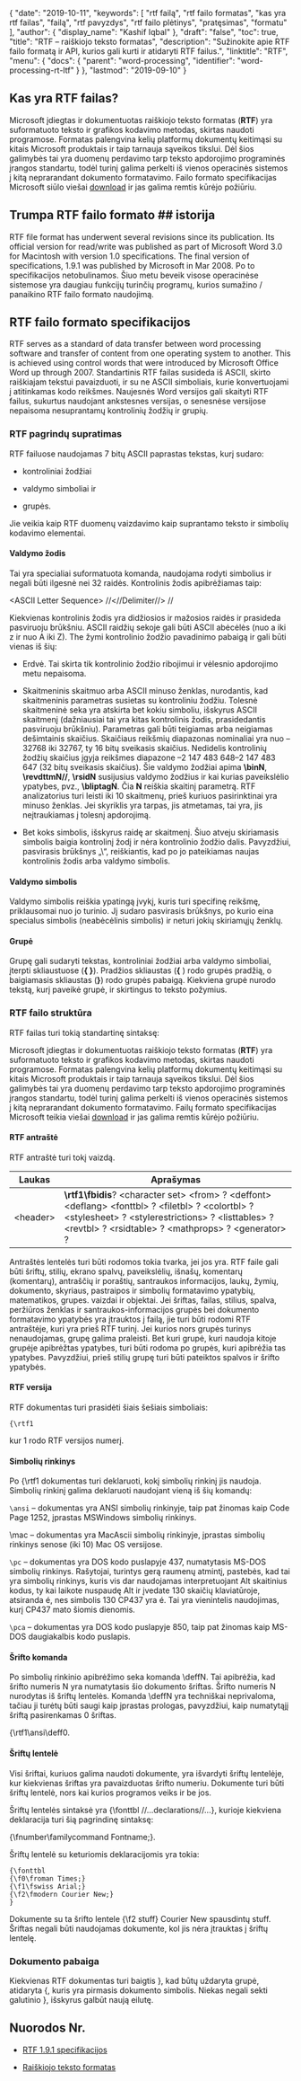 {
  "date": "2019-10-11",
  "keywords": [
"rtf failą",
"rtf failo formatas",
"kas yra rtf failas",
"failą",
"rtf pavyzdys",
"rtf failo plėtinys",
"pratęsimas",
"formatu"
],
  "author": {
    "display_name": "Kashif Iqbal"
},
  "draft": "false",
  "toc": true,
  "title": "RTF – raiškiojo teksto formatas",
  "description": "Sužinokite apie RTF failo formatą ir API, kurios gali kurti ir atidaryti RTF failus.",
  "linktitle": "RTF",
  "menu": {
    "docs": {
      "parent": "word-processing",
      "identifier": "word-processing-rt-ltf"
}
},
  "lastmod": "2019-09-10"
}

## Kas yra RTF failas?

Microsoft įdiegtas ir dokumentuotas raiškiojo teksto formatas (**RTF**) yra suformatuoto teksto ir grafikos kodavimo metodas, skirtas naudoti programose. Formatas palengvina kelių platformų dokumentų keitimąsi su kitais Microsoft produktais ir taip tarnauja sąveikos tikslui. Dėl šios galimybės tai yra duomenų perdavimo tarp teksto apdorojimo programinės įrangos standartu, todėl turinį galima perkelti iš vienos operacinės sistemos į kitą neprarandant dokumento formatavimo. Failo formato specifikacijas Microsoft siūlo viešai [download](https://interoperability.blob.core.windows.net/files/Archive_References/%5bMSFT-RTF%5d.pdf) ir jas galima remtis kūrėjo požiūriu.

## Trumpa RTF failo formato ## istorija

RTF file format has underwent several revisions since its publication. Its official version for read/write was published as part of Microsoft Word 3.0 for Macintosh with version 1.0 specifications. The final version of specifications, 1.9.1 was published by Microsoft in Mar 2008. Po to specifikacijos netobulinamos. Šiuo metu beveik visose operacinėse sistemose yra daugiau funkcijų turinčių programų, kurios sumažino / panaikino RTF failo formato naudojimą.

## RTF failo formato specifikacijos ##

RTF serves as a standard of data transfer between word processing software and transfer of content from one operating system to another. This is achieved using control words that were introduced by Microsoft Office Word up through 2007. Standartinis RTF failas susideda iš ASCII, skirto raiškiajam tekstui pavaizduoti, ir su ne ASCII simboliais, kurie konvertuojami į atitinkamas kodo reikšmes. Naujesnės Word versijos gali skaityti RTF failus, sukurtus naudojant ankstesnes versijas, o senesnėse versijose nepaisoma nesuprantamų kontrolinių žodžių ir grupių.

### RTF pagrindų supratimas ###

RTF failuose naudojamas 7 bitų ASCII paprastas tekstas, kurį sudaro:

* kontroliniai žodžiai

* valdymo simboliai ir

* grupės.


Jie veikia kaip RTF duomenų vaizdavimo kaip suprantamo teksto ir simbolių kodavimo elementai.

#### Valdymo žodis ####

Tai yra specialiai suformatuota komanda, naudojama rodyti simbolius ir negali būti ilgesnė nei 32 raidės. Kontrolinis žodis apibrėžiamas taip:

\<ASCII Letter Sequence> //<//Delimiter//> //

Kiekvienas kontrolinis žodis yra didžiosios ir mažosios raidės ir prasideda pasviruoju brūkšniu. ASCII raidžių sekoje gali būti ASCII abėcėlės (nuo a iki z ir nuo A iki Z). The<Delimite> žymi kontrolinio žodžio pavadinimo pabaigą ir gali būti vienas iš šių:

* Erdvė. Tai skirta tik kontrolinio žodžio ribojimui ir vėlesnio apdorojimo metu nepaisoma.

* Skaitmeninis skaitmuo arba ASCII minuso ženklas, nurodantis, kad skaitmeninis parametras susietas su kontroliniu žodžiu. Tolesnė skaitmeninė seka yra atskirta bet kokiu simboliu, išskyrus ASCII skaitmenį (dažniausiai tai yra kitas kontrolinis žodis, prasidedantis pasviruoju brūkšniu). Parametras gali būti teigiamas arba neigiamas dešimtainis skaičius. Skaičiaus reikšmių diapazonas nominaliai yra nuo –32768 iki 32767, ty 16 bitų sveikasis skaičius. Nedidelis kontrolinių žodžių skaičius įgyja reikšmes diapazone‌ –2 147 483 648–2 147 483 647 (32 bitų sveikasis skaičius). Šie valdymo žodžiai apima **\binN**, **\revdttmN//**, **\rsidN** susijusius valdymo žodžius ir kai kurias paveikslėlio ypatybes, pvz., **\bliptagN**. Čia **N** reiškia skaitinį parametrą. RTF analizatorius turi leisti iki 10 skaitmenų, prieš kuriuos pasirinktinai yra minuso ženklas. Jei skyriklis yra tarpas, jis atmetamas, tai yra, jis neįtraukiamas į tolesnį apdorojimą.

* Bet koks simbolis, išskyrus raidę ar skaitmenį. Šiuo atveju skiriamasis simbolis baigia kontrolinį žodį ir nėra kontrolinio žodžio dalis. Pavyzdžiui, pasvirasis brūkšnys „\“, reiškiantis, kad po jo pateikiamas naujas kontrolinis žodis arba valdymo simbolis.


#### Valdymo simbolis ####

Valdymo simbolis reiškia ypatingą įvykį, kuris turi specifinę reikšmę, priklausomai nuo jo turinio. Jį sudaro pasvirasis brūkšnys, po kurio eina specialus simbolis (neabėcėlinis simbolis) ir neturi jokių skiriamųjų ženklų.

#### Grupė ####

Grupę gali sudaryti tekstas, kontroliniai žodžiai arba valdymo simboliai, įterpti skliaustuose (**{ }**). Pradžios skliaustas (**{** ) rodo grupės pradžią, o baigiamasis skliaustas (**}**) rodo grupės pabaigą. Kiekviena grupė nurodo tekstą, kurį paveikė grupė, ir skirtingus to teksto požymius.

### RTF failo struktūra ###

RTF failas turi tokią standartinę sintaksę:

Microsoft įdiegtas ir dokumentuotas raiškiojo teksto formatas (**RTF**) yra suformatuoto teksto ir grafikos kodavimo metodas, skirtas naudoti programose. Formatas palengvina kelių platformų dokumentų keitimąsi su kitais Microsoft produktais ir taip tarnauja sąveikos tikslui. Dėl šios galimybės tai yra duomenų perdavimo tarp teksto apdorojimo programinės įrangos standartu, todėl turinį galima perkelti iš vienos operacinės sistemos į kitą neprarandant dokumento formatavimo. Failų formato specifikacijas Microsoft teikia viešai [download](https://interoperability.blob.core.windows.net/files/Archive_References/%5bMSFT-RTF%5d.pdf) ir jas galima remtis kūrėjo požiūriu.

#### RTF antraštė ####

RTF antraštė turi tokį vaizdą.

|Laukas|Aprašymas
---|---|
|\<header> |**\rtf1\fbidis**? \<character set> \<from> ? \<deffont> \<deflang> \<fonttbl> ? \<filetbl> ? \<colortbl> ? \<stylesheet> ? \<stylerestrictions> ? \<listtables> ? \<revtbl> ? \<rsidtable> ? \<mathprops> ? \<generator> ?

Antraštės lentelės turi būti rodomos tokia tvarka, jei jos yra. RTF faile gali būti šriftų, stilių, ekrano spalvų, paveikslėlių, išnašų, komentarų (komentarų), antraščių ir poraštių, santraukos informacijos, laukų, žymių, dokumento, skyriaus, pastraipos ir simbolių formatavimo ypatybių, matematikos, grupes. vaizdai ir objektai. Jei šriftas, failas, stilius, spalva, peržiūros ženklas ir santraukos-informacijos grupės bei dokumento formatavimo ypatybės yra įtrauktos į failą, jie turi būti rodomi RTF antraštėje, kuri yra prieš RTF turinį. Jei kurios nors grupės turinys nenaudojamas, grupę galima praleisti. Bet kuri grupė, kuri naudoja kitoje grupėje apibrėžtas ypatybes, turi būti rodoma po grupės, kuri apibrėžia tas ypatybes. Pavyzdžiui, prieš stilių grupę turi būti pateiktos spalvos ir šrifto ypatybės.

#### RTF versija ####

RTF dokumentas turi prasidėti šiais šešiais simboliais:

```
{\rtf1
```
kur 1 rodo RTF versijos numerį.

#### Simbolių rinkinys ####

Po {\rtf1 dokumentas turi deklaruoti, kokį simbolių rinkinį jis naudoja. Simbolių rinkinį galima deklaruoti naudojant vieną iš šių komandų:

`\ansi` – dokumentas yra ANSI simbolių rinkinyje, taip pat žinomas kaip Code Page 1252, įprastas MSWindows simbolių rinkinys.

\mac – dokumentas yra MacAscii simbolių rinkinyje, įprastas simbolių rinkinys senose (iki 10) Mac OS versijose.

`\pc` – dokumentas yra DOS kodo puslapyje 437, numatytasis MS-DOS simbolių rinkinys. Rašytojai, turintys gerą raumenų atmintį, pastebės, kad tai yra simbolių rinkinys, kuris vis dar naudojamas interpretuojant Alt skaitinius kodus, ty kai laikote nuspaudę Alt ir įvedate 130 skaičių klaviatūroje, atsiranda é, nes simbolis 130 CP437 yra é. Tai yra vienintelis naudojimas, kurį CP437 mato šiomis dienomis.

`\pca` – dokumentas yra DOS kodo puslapyje 850, taip pat žinomas kaip MS-DOS daugiakalbis kodo puslapis.

#### Šrifto komanda ####

Po simbolių rinkinio apibrėžimo seka komanda \deffN. Tai apibrėžia, kad šrifto numeris N yra numatytasis šio dokumento šriftas. Šrifto numeris N nurodytas iš šriftų lentelės. Komanda \deffN yra techniškai neprivaloma, tačiau ji turėtų būti saugi kaip įprastas prologas, pavyzdžiui, kaip numatytąjį šriftą pasirenkamas 0 šriftas.

{\rtf1\ansi\deff0.

#### Šriftų lentelė ####

Visi šriftai, kuriuos galima naudoti dokumente, yra išvardyti šriftų lentelėje, kur kiekvienas šriftas yra pavaizduotas šrifto numeriu. Dokumente turi būti šriftų lentelė, nors kai kurios programos veiks ir be jos.

Šriftų lentelės sintaksė yra {\fonttbl //...declarations//...}, kurioje kiekviena deklaracija turi šią pagrindinę sintaksę:

{\fnumber\familycommand Fontname;}.

Šriftų lentelė su keturiomis deklaracijomis yra tokia:

```
{\fonttbl
{\f0\froman Times;}
{\f1\fswiss Arial;}
{\f2\fmodern Courier New;}
}
```

Dokumente su ta šrifto lentele {\f2 stuff} Courier New spausdintų stuff. Šriftas negali būti naudojamas dokumente, kol jis nėra įtrauktas į šriftų lentelę.

### Dokumento pabaiga ###

Kiekvienas RTF dokumentas turi baigtis }, kad būtų uždaryta grupė, atidaryta {, kuris yra pirmasis dokumento simbolis. Niekas negali sekti galutinio }, išskyrus galbūt naują eilutę.

## Nuorodos Nr.

* [RTF 1.9.1 specifikacijos](https://interoperability.blob.core.windows.net/files/Archive_References/%5bMSFT-RTF%5d.pdf)

* [Raiškiojo teksto formatas](https://en.wikipedia.org/wiki/Rich_Text_Format)



